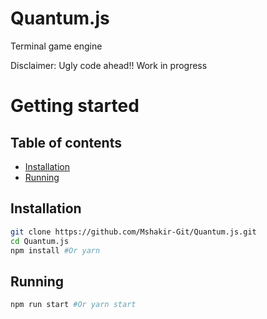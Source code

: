 # Quantum.js
Terminal game engine

Disclaimer: Ugly code ahead!! Work in progress

# Getting started

## Table of contents
<ul>
  <li><a href="#installation">Installation</a></li>
  <li><a href="#running">Running</a></li>
</ul>

## Installation
```bash
git clone https://github.com/Mshakir-Git/Quantum.js.git
cd Quantum.js
npm install #Or yarn
```

## Running
```bash
npm run start #Or yarn start
```

